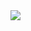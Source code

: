 <html>
 <head>






<img src="{https://img.shields.io/badge/Discord-5865F2?style=for-the-badge&logo=discord&logoColor=white}" />





</head>













</html>



